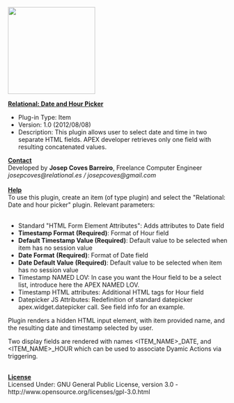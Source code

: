 <p>
	<img src="http://www.relational.es/relational.jpg" width="200px" /></p>
<p>
	<u><strong>Relational: Date and Hour Picker</strong></u></p>
<ul>
	<li>
		Plug-in Type: Item</li>
	<li>
		Version: 1.0 (2012/08/08)</li>
	<li>
		Description: This plugin allows user to select date and time in two separate HTML fields. APEX developer retrieves only one field with resulting concatenated values.</li>
</ul>
<div>
	<u><strong>Contact</strong></u></div>
<div>
	Developed by <strong>Josep Coves Barreiro</strong>, Freelance Computer Engineer&nbsp;</div>
<div>
	<em>josepcoves@relational.es / josepcoves@gmail.com</em></div>
<div>
	&nbsp;</div>
<div>
	<strong><u>Help</u></strong></div>
<div>
	To use this plugin, create an item (of type plugin) and select the &quot;Relational: Date and hour picker&quot; plugin. Relevant parameters:</div>
<div>
	&nbsp;</div>
<ul>
	<li>
		Standard &quot;HTML Form Element Attributes&quot;: Adds attributes to Date field</li>
	<li>
		<strong>Timestamp Format</strong> <strong>(Required)</strong>: Format of Hour field</li>
	<li>
		<strong>Default Timestamp Value&nbsp;(Required)</strong>: Default value to be selected when item has no session value</li>
	<li>
		<strong>Date Format</strong>&nbsp;<strong>(Required)</strong>: Format of Date field</li>
	<li>
		<strong>Date Default Value</strong>&nbsp;<strong>(Required)</strong>: Default value to be selected when item has no session value</li>
	<li>
		Timestamp NAMED LOV: In case you want the Hour field to be a select list, introduce here the APEX NAMED LOV.</li>
	<li>
		Timestamp HTML attributes: Additional HTML tags for Hour field</li>
	<li>
		Datepicker JS Attributes: Redefinition of standard datepicker apex.widget.datepicker call. See field info for an example.</li>
</ul>
<p>
	Plugin renders a hidden HTML input element, with item provided name, and the resulting date and timestamp selected by user.</p>
<p>
	Two display fields are rendered with names &lt;ITEM_NAME&gt;_DATE, and &lt;ITEM_NAME&gt;_HOUR which can be used to associate Dyamic Actions via triggering.</p>
<div>
	&nbsp;</div>
<div>
	<div>
		<strong><u>License</u></strong></div>
	<div>
		Licensed Under: GNU General Public License, version 3.0 - http://www.opensource.org/licenses/gpl-3.0.html</div>
</div>
<div>
	&nbsp;</div>
<p>
	&nbsp;</p>